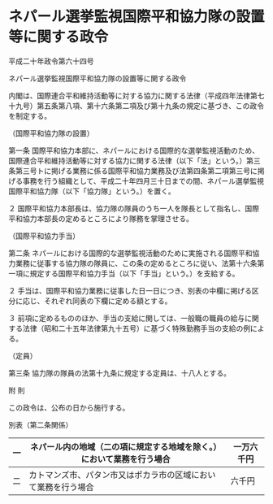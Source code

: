 # ネパール選挙監視国際平和協力隊の設置等に関する政令

平成二十年政令第六十四号

ネパール選挙監視国際平和協力隊の設置等に関する政令

内閣は、国際連合平和維持活動等に対する協力に関する法律（平成四年法律第七十九号）第五条第八項、第十六条第二項及び第十九条の規定に基づき、この政令を制定する。

（国際平和協力隊の設置）

第一条 国際平和協力本部に、ネパールにおける国際的な選挙監視活動のため、国際連合平和維持活動等に対する協力に関する法律（以下「法」という。）第三条第三号トに掲げる業務に係る国際平和協力業務及び法第四条第二項第三号に掲げる事務を行う組織として、平成二十年四月三十日までの間、ネパール選挙監視国際平和協力隊（以下「協力隊」という。）を置く。

２ 国際平和協力本部長は、協力隊の隊員のうち一人を隊長として指名し、国際平和協力本部長の定めるところにより隊務を掌理させる。

（国際平和協力手当）

第二条 ネパールにおける国際的な選挙監視活動のために実施される国際平和協力業務に従事する協力隊の隊員に、この条の定めるところに従い、法第十六条第一項に規定する国際平和協力手当（以下「手当」という。）を支給する。

２ 手当は、国際平和協力業務に従事した日一日につき、別表の中欄に掲げる区分に応じ、それぞれ同表の下欄に定める額とする。

３ 前項に定めるもののほか、手当の支給に関しては、一般職の職員の給与に関する法律（昭和二十五年法律第九十五号）に基づく特殊勤務手当の支給の例による。

（定員）

第三条 協力隊の隊員の法第十九条に規定する定員は、十八人とする。

附 則

この政令は、公布の日から施行する。

別表（第二条関係）

一 | ネパール内の地域（二の項に規定する地域を除く。）において業務を行う場合 | 一万六千円  
---|---|---  
二 | カトマンズ市、パタン市又はポカラ市の区域において業務を行う場合 | 六千円
